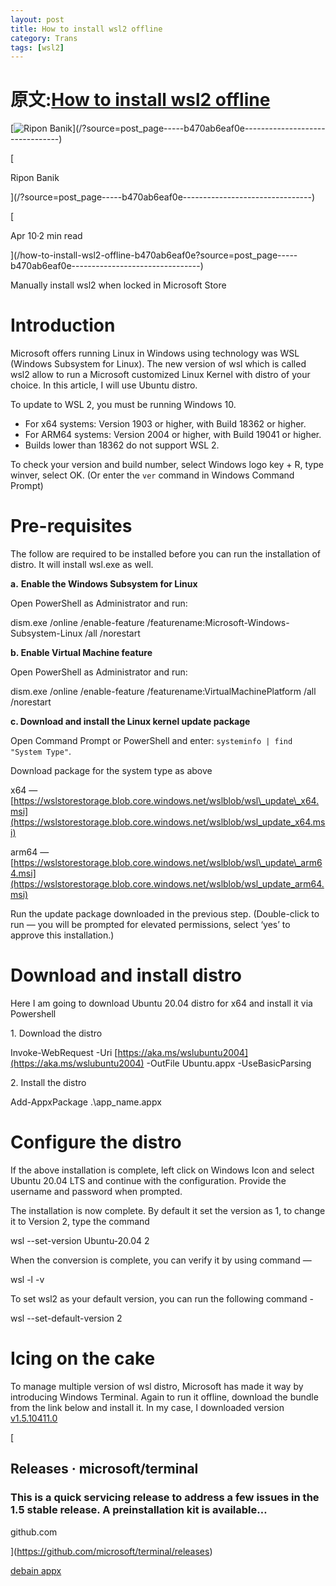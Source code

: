 ```yaml
---
layout: post
title: How to install wsl2 offline
category: Trans
tags: [wsl2]
---
```


原文:[How to install wsl2 offline](https://ripon-banik.medium.com/how-to-install-wsl2-offline-b470ab6eaf0e)
===========================

[![Ripon Banik](https://miro.medium.com/fit/c/56/56/0*eVdo4350dV6X3gOz.)](/?source=post_page-----b470ab6eaf0e--------------------------------)

[

Ripon Banik

](/?source=post_page-----b470ab6eaf0e--------------------------------)

[

Apr 10·2 min read

](/how-to-install-wsl2-offline-b470ab6eaf0e?source=post_page-----b470ab6eaf0e--------------------------------)

[](https://medium.com/m/signin?actionUrl=https%3A%2F%2Fmedium.com%2F_%2Fbookmark%2Fp%2Fb470ab6eaf0e&operation=register&redirect=https%3A%2F%2Fripon-banik.medium.com%2Fhow-to-install-wsl2-offline-b470ab6eaf0e&source=post_actions_header--------------------------bookmark_preview-----------)

Manually install wsl2 when locked in Microsoft Store

Introduction
============

Microsoft offers running Linux in Windows using technology was WSL (Windows Subsystem for Linux). The new version of wsl which is called wsl2 allow to run a Microsoft customized Linux Kernel with distro of your choice. In this article, I will use Ubuntu distro.

To update to WSL 2, you must be running Windows 10.

*   For x64 systems: Version 1903 or higher, with Build 18362 or higher.
*   For ARM64 systems: Version 2004 or higher, with Build 19041 or higher.
*   Builds lower than 18362 do not support WSL 2.

To check your version and build number, select Windows logo key + R, type winver, select OK. (Or enter the `ver` command in Windows Command Prompt)

Pre-requisites
==============

The follow are required to be installed before you can run the installation of distro. It will install wsl.exe as well.

**a.** **Enable the Windows Subsystem for Linux**

Open PowerShell as Administrator and run:

dism.exe /online /enable-feature /featurename:Microsoft-Windows-Subsystem-Linux /all /norestart

**b. Enable Virtual Machine feature**

Open PowerShell as Administrator and run:

dism.exe /online /enable-feature /featurename:VirtualMachinePlatform /all /norestart

**c. Download and install the Linux kernel update package**

Open Command Prompt or PowerShell and enter: `systeminfo | find "System Type"`.

Download package for the system type as above

x64 — [https://wslstorestorage.blob.core.windows.net/wslblob/wsl\_update\_x64.msi](https://wslstorestorage.blob.core.windows.net/wslblob/wsl_update_x64.msi)

arm64 — [https://wslstorestorage.blob.core.windows.net/wslblob/wsl\_update\_arm64.msi](https://wslstorestorage.blob.core.windows.net/wslblob/wsl_update_arm64.msi)

Run the update package downloaded in the previous step. (Double-click to run — you will be prompted for elevated permissions, select ‘yes’ to approve this installation.)

**Download and install distro**
===============================

Here I am going to download Ubuntu 20.04 distro for x64 and install it via Powershell

1\.  Download the distro

Invoke-WebRequest -Uri [https://aka.ms/wslubuntu2004](https://aka.ms/wslubuntu2004) -OutFile Ubuntu.appx -UseBasicParsing

2\. Install the distro

Add-AppxPackage .\\app\_name.appx

Configure the distro
====================

If the above installation is complete, left click on Windows Icon and select Ubuntu 20.04 LTS and continue with the configuration. Provide the username and password when prompted.

The installation is now complete. By default it set the version as 1, to change it to Version 2, type the command

wsl --set-version Ubuntu-20.04 2

When the conversion is complete, you can verify it by using command —

wsl -l -v

To set wsl2 as your default version, you can run the following command -

wsl --set-default-version 2

Icing on the cake
=================

To manage multiple version of wsl distro, Microsoft has made it way by introducing Windows Terminal. Again to run it offline, download the bundle from the link below and install it. In my case, I downloaded version [v1.5.10411.0](http://Microsoft.WindowsTerminal_1.5.10411.0_8wekyb3d8bbwe.msixbundle)

[

Releases · microsoft/terminal
-----------------------------

### This is a quick servicing release to address a few issues in the 1.5 stable release. A preinstallation kit is available…

github.com



](https://github.com/microsoft/terminal/releases)

[debain appx](tools/TheDebianProject.DebianGNULinux_1.3.0.0.AppxBundle)
